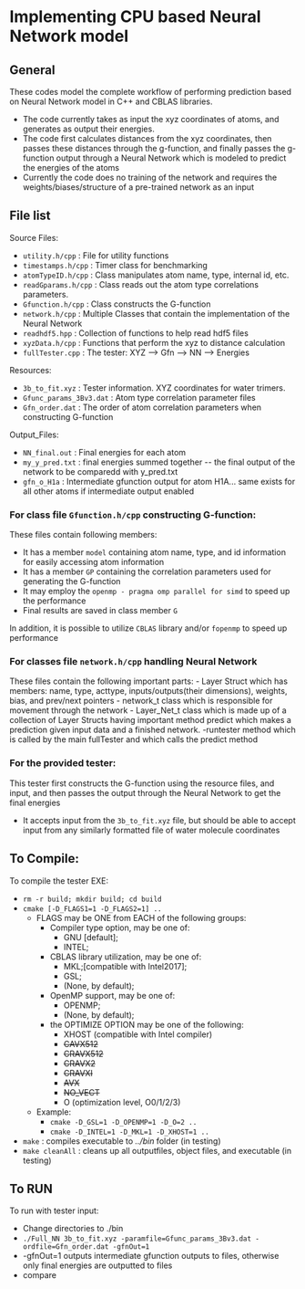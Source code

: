 # Implementing CPU based Neural Network model 

## General
These codes model the complete workflow of performing prediction based on Neural Network model in C++ and CBLAS libraries.

  - The code currently takes as input the xyz coordinates of atoms, and generates as output their energies.
  - The code first calculates distances from the xyz coordinates, then passes these distances through the g-function, and finally passes the g-function output through a 
	Neural Network which is modeled to predict the energies of the atoms
  - Currently the code does no training of the network and requires the weights/biases/structure of a pre-trained network as an input

## File list
Source Files:
- `utility.h/cpp`                  : File for utility functions
- `timestamps.h/cpp`               : Timer class for benchmarking
- `atomTypeID.h/cpp`               : Class manipulates atom name, type, internal id, etc.
- `readGparams.h/cpp`              : Class reads out the atom type correlations parameters.
- `Gfunction.h/cpp`                : Class constructs the G-function
- `network.h/cpp`				: Multiple Classes that contain the implementation of the Neural Network
- `readhdf5.hpp`				: Collection of functions to help read hdf5 files
- `xyzData.h/cpp`				: Functions that perform the xyz to distance calculation
- `fullTester.cpp`                 : The tester:  XYZ --> Gfn --> NN --> Energies


Resources:
- `3b_to_fit.xyz`                  : Tester information. XYZ coordinates for water trimers.
- `Gfunc_params_3Bv3.dat` 	    	: Atom type correlation parameter files
- `Gfn_order.dat`                  : The order of atom correlation parameters when constructing G-function

Output_Files:
- `NN_final.out` 				: Final energies for each atom
- `my_y_pred.txt` 				: final energies summed together -- the final output of the network to be comparedd with y_pred.txt
- `gfn_o_H1a`					: Intermediate gfunction output for atom H1A... same exists for all other atoms if intermediate output enabled
   
### For class file `Gfunction.h/cpp` constructing G-function:
These files contain following members:
   - It has a member `model` containing atom name, type, and id information for easily accessing atom information
   - It has a member `GP` containing the correlation parameters used for generating the G-function
   - It may employ the `openmp - pragma omp parallel for simd` to speed up the performance
   - Final results are saved in class member `G` 

In addition, it is possible to utilize `CBLAS` library and/or `fopenmp` to speed up performance
   
### For classes file `network.h/cpp` handling Neural Network 
These files contain the following important parts:
	- Layer Struct which has members: name, type, acttype, inputs/outputs(their dimensions), 
	  weights, bias, and prev/next pointers
	- network_t class which is responsible for movement through the network
	- Layer_Net_t class which is made up of a collection of Layer Structs having important method
	  predict which makes a prediction given input data and a finished network. 
	-runtester method which is called by the main fullTester and which calls the predict method

### For the provided tester:  
This tester first constructs the G-function using the resource files, and input, and then passes the output through the Neural Network to get the final energies
   - It accepts input from the `3b_to_fit.xyz` file, but should be able to accept input from any similarly formatted file of water molecule coordinates

## To Compile:
To compile the tester EXE:
   - `rm -r build; mkdir build; cd build`
   - `cmake [-D_FLAGS1=1 -D_FLAGS2=1] ..`
     - FLAGS may be ONE from EACH of the following groups:
       - Compiler type option, may be one of:
         - GNU [default];
         - INTEL;
       - CBLAS library utilization, may be one of:
         - MKL;[compatible with Intel2017];
         - GSL;
         - (None, by default);
       - OpenMP support, may be one of:
         - OPENMP;
         - (None, by default);
       - the OPTIMIZE OPTION may be one of the following:
         - XHOST (compatible with Intel compiler)
         - ~~CAVX512~~
         - ~~CRAVX512~~  
         - ~~CRAVX2~~  
         - ~~CRAVXI~~  
         - ~~AVX~~  
         - ~~NO_VECT~~
         - O (optimization level, O0/1/2/3)
     - Example:
       - `cmake -D_GSL=1 -D_OPENMP=1 -D_O=2 ..`
       - `cmake -D_INTEL=1 -D_MKL=1 -D_XHOST=1 ..`
   - `make` : compiles executable to _../bin_ folder (in testing)
   - `make cleanAll` : cleans up all outputfiles, object files, and executable (in testing)

## To RUN
To run with tester input:
   - Change directories to ./bin
   - `./Full_NN 3b_to_fit.xyz -paramfile=Gfunc_params_3Bv3.dat -ordfile=Gfn_order.dat -gfnOut=1`
   - -gfnOut=1 outputs intermediate gfunction outputs to files, otherwise only final energies are outputted to files
   - compare
   
  

